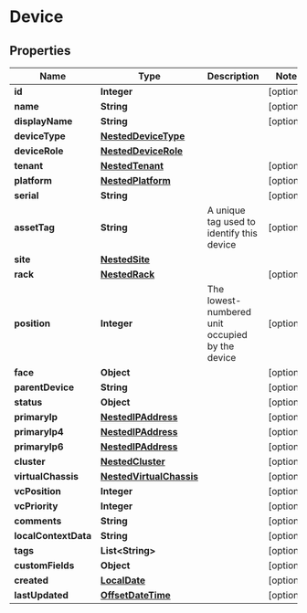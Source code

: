 # Device

## Properties
Name | Type | Description | Notes
------------ | ------------- | ------------- | -------------
**id** | **Integer** |  |  [optional]
**name** | **String** |  |  [optional]
**displayName** | **String** |  |  [optional]
**deviceType** | [**NestedDeviceType**](NestedDeviceType.md) |  | 
**deviceRole** | [**NestedDeviceRole**](NestedDeviceRole.md) |  | 
**tenant** | [**NestedTenant**](NestedTenant.md) |  |  [optional]
**platform** | [**NestedPlatform**](NestedPlatform.md) |  |  [optional]
**serial** | **String** |  |  [optional]
**assetTag** | **String** | A unique tag used to identify this device |  [optional]
**site** | [**NestedSite**](NestedSite.md) |  | 
**rack** | [**NestedRack**](NestedRack.md) |  |  [optional]
**position** | **Integer** | The lowest-numbered unit occupied by the device |  [optional]
**face** | **Object** |  |  [optional]
**parentDevice** | **String** |  |  [optional]
**status** | **Object** |  |  [optional]
**primaryIp** | [**NestedIPAddress**](NestedIPAddress.md) |  |  [optional]
**primaryIp4** | [**NestedIPAddress**](NestedIPAddress.md) |  |  [optional]
**primaryIp6** | [**NestedIPAddress**](NestedIPAddress.md) |  |  [optional]
**cluster** | [**NestedCluster**](NestedCluster.md) |  |  [optional]
**virtualChassis** | [**NestedVirtualChassis**](NestedVirtualChassis.md) |  |  [optional]
**vcPosition** | **Integer** |  |  [optional]
**vcPriority** | **Integer** |  |  [optional]
**comments** | **String** |  |  [optional]
**localContextData** | **String** |  |  [optional]
**tags** | **List&lt;String&gt;** |  |  [optional]
**customFields** | **Object** |  |  [optional]
**created** | [**LocalDate**](LocalDate.md) |  |  [optional]
**lastUpdated** | [**OffsetDateTime**](OffsetDateTime.md) |  |  [optional]

